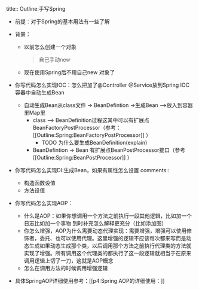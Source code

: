 title:: Outline:手写Spring

- 前提：对于Spring的基本用法有一些了解

- 背景：
	- 以前怎么创建一个对象
	  > 自己手动new
	- 现在使用Spring后不用自己new 对象了
- 你写代码怎么实现IOC：怎么把加了@Controller @Service放到Spring IOC容器中自动生成Bean
	- 自动生成Bean从class文件 -> BeanDefintion ->生成Bean  -->放入到容器里Map里
		- class --> BeanDefinition过程这其中可以有扩展点BeanFactoryPostProcessor（参考： [[Outline:Spring:BeanFactoryPostProcessor]] ）
			- TODO 为什么要生成BeanDefinition(explain)
		- BeanDefintion -> Bean 有扩展点BeanPostProcessor接口（参考 [[Outline:Spring:BeanPostProcessor]] ）
- 你写代码怎么实现DI:生成Bean，如果有属性怎么设置
  comments::
	- 构造函数设值
	- 方法设值
- 你写代码怎么实现AOP：
	- 什么是AOP：如果你想调用一个方法之前执行一段其他逻辑，比如加一个日志比如加一个事物
	  到时补充怎么解释更充分（比如添加图）
	- 你怎么增强，AOP为什么需要动态代理实现：需要增强，增强可以使用修饰者，委托、也可以使用代理。这里增强的逻辑不应该每次都来写而是动态生成如果动态生成那个类，以后调用那个方法之前执行代理类的方法就实现了增强。所有调用这个代理类的都执行了这一段逻辑就相当于在原来调用逻辑上切了一刀，这就是AOP概念
	- 怎么在调用方法的时候调用增强逻辑
- 具体SpringAOP详细使用参考：[[p4:Spring AOP的详细使用：]]